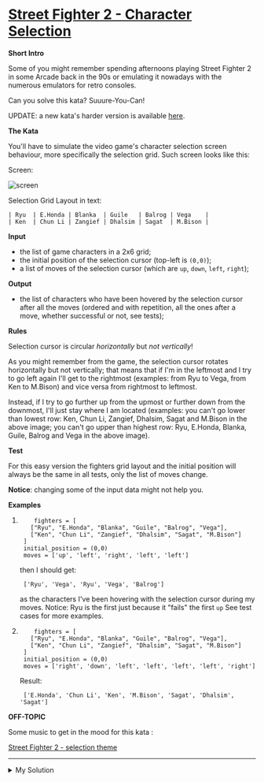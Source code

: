 # [Street Fighter 2 - Character Selection](https://www.codewars.com/kata/5853213063adbd1b9b0000be)

**Short Intro**

Some of you might remember spending afternoons playing Street Fighter 2 in some Arcade back in the 90s or emulating it
nowadays with the numerous emulators for retro consoles.

Can you solve this kata? Suuure-You-Can!

UPDATE: a new kata's harder version is
available [here](https://www.codewars.com/kata/street-fighter-2-character-selection-part-2/python).

**The Kata**

You'll have to simulate the video game's character selection screen behaviour, more specifically the selection grid.
Such screen looks like this:

Screen:

![screen](https://images.duckduckgo.com/iu/?u=http%3A%2F%2Fwww.fightersgeneration.com%2Fnp5%2Fgm%2Fsf2ce-s2.jpg&f=1 'Character Selection Screen for Street Fighter 2')

Selection Grid Layout in text:

    | Ryu  | E.Honda | Blanka  | Guile   | Balrog | Vega    |
    | Ken  | Chun Li | Zangief | Dhalsim | Sagat  | M.Bison |

**Input**

- the list of game characters in a 2x6 grid;
- the initial position of the selection cursor (top-left is `(0,0)`);
- a list of moves of the selection cursor (which are `up`, `down`, `left`, `right`);

**Output**

- the list of characters who have been hovered by the selection cursor after all the moves (ordered and with repetition,
  all the ones after a move, whether successful or not, see tests);

**Rules**

Selection cursor is circular _horizontally_ but _not vertically_!

As you might remember from the game, the selection cursor rotates horizontally but not vertically; that means that if
I'm in the leftmost and I try to go left again I'll get to the rightmost (examples: from Ryu to Vega, from Ken to
M.Bison) and vice versa from rightmost to leftmost.

Instead, if I try to go further up from the upmost or further down from the downmost, I'll just stay where I am
located (examples: you can't go lower than lowest row: Ken, Chun Li, Zangief, Dhalsim, Sagat and M.Bison in the above
image; you can't go upper than highest row: Ryu, E.Honda, Blanka, Guile, Balrog and Vega in the above image).

**Test**

For this easy version the fighters grid layout and the initial position will always be the same in all tests, only the
list of moves change.

**Notice**: changing some of the input data might not help you.

**Examples**

1.         fighters = [
          ["Ryu", "E.Honda", "Blanka", "Guile", "Balrog", "Vega"],
          ["Ken", "Chun Li", "Zangief", "Dhalsim", "Sagat", "M.Bison"]
        ]
        initial_position = (0,0)
        moves = ['up', 'left', 'right', 'left', 'left']

   then I should get:

        ['Ryu', 'Vega', 'Ryu', 'Vega', 'Balrog']

   as the characters I've been hovering with the selection cursor during my moves. Notice: Ryu is the first just because
   it "fails" the first `up` See test cases for more examples.

2.         fighters = [
          ["Ryu", "E.Honda", "Blanka", "Guile", "Balrog", "Vega"],
          ["Ken", "Chun Li", "Zangief", "Dhalsim", "Sagat", "M.Bison"]
        ]
        initial_position = (0,0)
        moves = ['right', 'down', 'left', 'left', 'left', 'left', 'right']

   Result:

        ['E.Honda', 'Chun Li', 'Ken', 'M.Bison', 'Sagat', 'Dhalsim', 'Sagat']

**OFF-TOPIC**

Some music to get in the mood for this kata :

[Street Fighter 2 - selection theme](../images/street_fighter_2_character_selection.jpg)

---

<details><summary>My Solution</summary>

```js
function streetFighterSelection(fighters, position, moves) {
  let x = position[1]
  let y = position[0]
  const result = []

  for (let move of moves) {
    switch (move) {
      case 'right':
        x = x + 1 > 5 ? 0 : x + 1
        break
      case 'left':
        x = x - 1 < 0 ? 5 : x - 1
        break
      case 'up':
        y = 0
        break
      default:
        y = 1
        break
    }

    result.push(fighters[y][x])
  }

  return result
}
```

</details>
